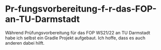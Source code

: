 # Pr-fungsvorbereitung-f-r-das-FOP-an-TU-Darmstadt
Während Prüfungsvorbereitung für das FOP WS21/22 an TU Darmstadt habe ich selbst ein Gradle Projekt aufgebaut. Ich hoffe, dass es auch anderen dabei hilft.
